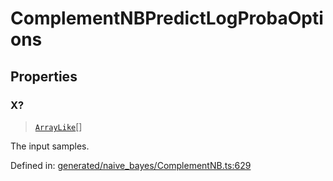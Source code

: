 # ComplementNBPredictLogProbaOptions

## Properties

### X?

> [`ArrayLike`](../types/ArrayLike.md)[]

The input samples.

Defined in:  [generated/naive\_bayes/ComplementNB.ts:629](https://github.com/transitive-bullshit/scikit-learn-ts/blob/92ab806/packages/sklearn/src/generated/naive_bayes/ComplementNB.ts#L629)
